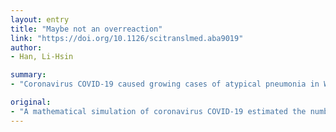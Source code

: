 ```yaml
---
layout: entry
title: "Maybe not an overreaction"
link: "https://doi.org/10.1126/scitranslmed.aba9019"
author:
- Han, Li-Hsin

summary:
- "Coronavirus COVID-19 caused growing cases of atypical pneumonia in Wuhan, China. As of 12 February 2020, a total of 45,204 confirmed cases had been reported from China and 519 confirmed cases from 27 countries worldwide. Among the reported victims, 1116 died. Countries over the world can make rely entirely on confirmed data but underestimate the actual size of infections. The lack of symptoms from the virus in its dormant state can delay confirmation."

original:
- "A mathematical simulation of coronavirus COVID-19 estimated the number of infections to be far worse than reported. Starting in December 2019, a novel coronavirus, known as COVID-19, caused growing cases of atypical pneumonia in the city of Wuhan, China. The virus spread. As of 12 February 2020, a total of 45,204 confirmed cases had been reported from China and 519 confirmed cases from 27 countries worldwide. Among the reported victims, 1116 died. When facing an epidemic as such, a dangerous mistake that countries over the world can make is to rely entirely on confirmed data but underestimate the actual size of infections. Causes of underestimation include the limitation of resources, as there can be insufficient quarantine spaces, detection reagents, and medical personnel to identify infections in real time. Additionally, the lack of symptoms from the virus in its dormant state can delay confirmation. There is also a fear of data being manipulated or downplayed by officials due to economic and political concerns."
---
```


